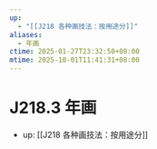 ```yaml
---
up:
  - "[[J218 各种画技法：按用途分]]"
aliases:
  - 年画
ctime: 2025-01-27T23:32:50+08:00
mtime: 2025-10-01T11:41:31+08:00
---
```


# J218.3 年画

- up: [[J218 各种画技法：按用途分]]
